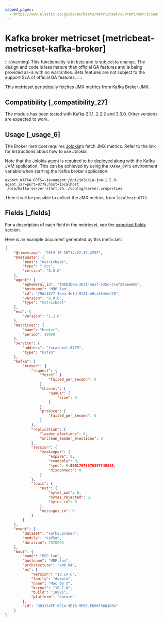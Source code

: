 ```yaml
---
mapped_pages:
  - https://www.elastic.co/guide/en/beats/metricbeat/current/metricbeat-metricset-kafka-broker.html
---
```


<!-- This file is generated! See scripts/docs_collector.py -->

# Kafka broker metricset [metricbeat-metricset-kafka-broker]

::::{warning}
This functionality is in beta and is subject to change. The design and code is less mature than official GA features and is being provided as-is with no warranties. Beta features are not subject to the support SLA of official GA features.
::::


This metricset periodically fetches JMX metrics from Kafka Broker JMX.


## Compatibility [_compatibility_27]

The module has been tested with Kafka 2.1.1, 2.2.2 and 3.6.0. Other versions are expected to work.


## Usage [_usage_6]

The Broker metricset requires [Jolokia](/reference/metricbeat/metricbeat-module-jolokia.md)to fetch JMX metrics. Refer to the link for instructions about how to use Jolokia.

Note that the Jolokia agent is required to be deployed along with the Kafka JVM application. This can be achieved by using the `KAFKA_OPTS` environment variable when starting the Kafka broker application:

```shell
export KAFKA_OPTS=-javaagent:/opt/jolokia-jvm-1.5.0-agent.jar=port=8779,host=localhost
./bin/kafka-server-start.sh ./config/server.properties
```

Then it will be possible to collect the JMX metrics from `localhost:8779`.

## Fields [_fields]

For a description of each field in the metricset, see the [exported fields](/reference/metricbeat/exported-fields-kafka.md) section.

Here is an example document generated by this metricset:

```json
{
    "@timestamp": "2019-10-30T14:22:37.475Z",
    "@metadata": {
        "beat": "metricbeat",
        "type": "_doc",
        "version": "8.0.0"
    },
    "agent": {
        "ephemeral_id": "f08b3bea-3631-4aaf-b35d-4cef29aeeb06",
        "hostname": "MBP.lan",
        "id": "79dd1677-1bea-4efd-9131-e8ca464eddf0",
        "version": "8.0.0",
        "type": "metricbeat"
    },
    "ecs": {
        "version": "1.2.0"
    },
    "metricset": {
        "name": "broker",
        "period": 10000
    },
    "service": {
        "address": "localhost:8779",
        "type": "kafka"
    },
    "kafka": {
        "broker": {
            "request": {
                "fetch": {
                    "failed_per_second": 0
                },
                "channel": {
                    "queue": {
                        "size": 0
                    }
                },
                "produce": {
                    "failed_per_second": 0
                }
            },
            "replication": {
                "leader_elections": 0,
                "unclean_leader_elections": 0
            },
            "session": {
                "zookeeper": {
                    "expire": 0,
                    "readonly": 0,
                    "sync": 0.00017675970397749868,
                    "disconnect": 0
                }
            },
            "topic": {
                "net": {
                    "bytes_out": 0,
                    "bytes_rejected": 0,
                    "bytes_in": 0
                },
                "messages_in": 0
            }
        }
    },
    "event": {
        "dataset": "kafka.broker",
        "module": "kafka",
        "duration": 7870293
    },
    "host": {
        "name": "MBP.lan",
        "hostname": "MBP.lan",
        "architecture": "x86_64",
        "os": {
            "version": "10.14.6",
            "family": "darwin",
            "name": "Mac OS X",
            "kernel": "18.7.0",
            "build": "18G95",
            "platform": "darwin"
        },
        "id": "883134FF-0EC4-5E1B-9F9E-FD06FB681D84"
    }
}
```
